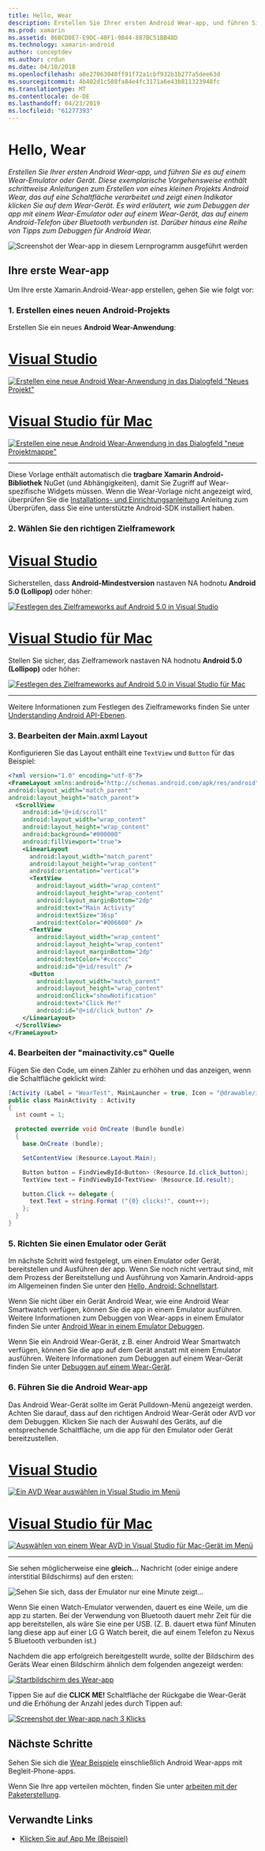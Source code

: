```yaml
---
title: Hello, Wear
description: Erstellen Sie Ihrer ersten Android Wear-app, und führen Sie es auf einem Wear-Emulator oder Gerät. Diese exemplarische Vorgehensweise enthält schrittweise Anleitungen zum Erstellen von eines kleinen Projekts Android Wear, das auf eine Schaltfläche verarbeitet und zeigt einen Indikator klicken Sie auf dem Wear-Gerät. Es wird erläutert, wie zum Debuggen der app mit einem Wear-Emulator oder auf einem Wear-Gerät, das auf einem Android-Telefon über Bluetooth verbunden ist. Darüber hinaus eine Reihe von Tipps zum Debuggen für Android Wear.
ms.prod: xamarin
ms.assetid: 86BCD0E7-E9DC-40F1-9B44-887BC51BB48D
ms.technology: xamarin-android
author: conceptdev
ms.author: crdun
ms.date: 04/10/2018
ms.openlocfilehash: a8e27063040ff91f72a1cbf932b1b277a5dee63d
ms.sourcegitcommit: 4b402d1c508fa84e4fc3171a6e43b811323948fc
ms.translationtype: MT
ms.contentlocale: de-DE
ms.lasthandoff: 04/23/2019
ms.locfileid: "61277393"
---
```

# <a name="hello-wear"></a>Hello, Wear

_Erstellen Sie Ihrer ersten Android Wear-app, und führen Sie es auf einem Wear-Emulator oder Gerät. Diese exemplarische Vorgehensweise enthält schrittweise Anleitungen zum Erstellen von eines kleinen Projekts Android Wear, das auf eine Schaltfläche verarbeitet und zeigt einen Indikator klicken Sie auf dem Wear-Gerät. Es wird erläutert, wie zum Debuggen der app mit einem Wear-Emulator oder auf einem Wear-Gerät, das auf einem Android-Telefon über Bluetooth verbunden ist. Darüber hinaus eine Reihe von Tipps zum Debuggen für Android Wear._

![Screenshot der Wear-app in diesem Lernprogramm ausgeführt werden](hello-wear-images/example.png)

## <a name="your-first-wear-app"></a>Ihre erste Wear-app

Um Ihre erste Xamarin.Android-Wear-app erstellen, gehen Sie wie folgt vor:

### <a name="1-create-a-new-android-project"></a>1. Erstellen eines neuen Android-Projekts

Erstellen Sie ein neues **Android Wear-Anwendung**:

# <a name="visual-studiotabwindows"></a>[Visual Studio](#tab/windows)

[![Erstellen eine neue Android Wear-Anwendung in das Dialogfeld "Neues Projekt"](hello-wear-images/vs/new-solution-sml.w157.png)](hello-wear-images/vs/new-solution.w157.png#lightbox)

# <a name="visual-studio-for-mactabmacos"></a>[Visual Studio für Mac](#tab/macos)

[![Erstellen eine neue Android Wear-Anwendung in das Dialogfeld "neue Projektmappe"](hello-wear-images/xs/new-solution-sml.png)](hello-wear-images/xs/new-solution.png#lightbox)

-----


Diese Vorlage enthält automatisch die **tragbare Xamarin Android-Bibliothek** NuGet (und Abhängigkeiten), damit Sie Zugriff auf Wear-spezifische Widgets müssen. Wenn die Wear-Vorlage nicht angezeigt wird, überprüfen Sie die [Installations- und Einrichtungsanleitung](~/android/wear/get-started/installation.md) Anleitung zum Überprüfen, dass Sie eine unterstützte Android-SDK installiert haben. 

### <a name="2-choose-the-correct-target-framework"></a>2. Wählen Sie den richtigen **Zielframework**

# <a name="visual-studiotabwindows"></a>[Visual Studio](#tab/windows)

Sicherstellen, dass **Android-Mindestversion** nastaven NA hodnotu **Android 5.0 (Lollipop)** oder höher: 

[![Festlegen des Zielframeworks auf Android 5.0 in Visual Studio](hello-wear-images/vs/target-framework-sml.png)](hello-wear-images/vs/target-framework.png#lightbox)

# <a name="visual-studio-for-mactabmacos"></a>[Visual Studio für Mac](#tab/macos)

Stellen Sie sicher, das Zielframework nastaven NA hodnotu **Android 5.0 (Lollipop)** oder höher:

[![Festlegen des Zielframeworks auf Android 5.0 in Visual Studio für Mac](hello-wear-images/xs/target-framework-sml.png)](hello-wear-images/xs/target-framework.png#lightbox)

-----

Weitere Informationen zum Festlegen des Zielframeworks finden Sie unter [Understanding Android API-Ebenen](~/android/app-fundamentals/android-api-levels.md).


### <a name="3-edit-the-mainaxml-layout"></a>3. Bearbeiten der **Main.axml** Layout

Konfigurieren Sie das Layout enthält eine `TextView` und `Button` für das Beispiel: 

```xml
<?xml version="1.0" encoding="utf-8"?>
<FrameLayout xmlns:android="http://schemas.android.com/apk/res/android"
android:layout_width="match_parent"
android:layout_height="match_parent">
  <ScrollView
    android:id="@+id/scroll"
    android:layout_width="wrap_content"
    android:layout_height="wrap_content"
    android:background="#000000"
    android:fillViewport="true">
    <LinearLayout
      android:layout_width="match_parent"
      android:layout_height="wrap_content"
      android:orientation="vertical">
      <TextView
        android:layout_width="wrap_content"
        android:layout_height="wrap_content"
        android:layout_marginBottom="2dp"
        android:text="Main Activity"
        android:textSize="36sp"
        android:textColor="#006600" />
      <TextView
        android:layout_width="wrap_content"
        android:layout_height="wrap_content"
        android:layout_marginBottom="2dp"
        android:textColor="#cccccc"
        android:id="@+id/result" />
      <Button
        android:layout_width="match_parent"
        android:layout_height="wrap_content"
        android:onClick="showNotification"
        android:text="Click Me!"
        android:id="@+id/click_button" />
    </LinearLayout>
  </ScrollView>
</FrameLayout>
```

### <a name="4-edit-the-mainactivitycs-source"></a>4. Bearbeiten der **"mainactivity.cs"** Quelle

Fügen Sie den Code, um einen Zähler zu erhöhen und das anzeigen, wenn die Schaltfläche geklickt wird: 

```csharp
[Activity (Label = "WearTest", MainLauncher = true, Icon = "@drawable/icon")]
public class MainActivity : Activity
{
  int count = 1;

  protected override void OnCreate (Bundle bundle)
  {
    base.OnCreate (bundle);

    SetContentView (Resource.Layout.Main);

    Button button = FindViewById<Button> (Resource.Id.click_button);
    TextView text = FindViewById<TextView> (Resource.Id.result);

    button.Click += delegate {
      text.Text = string.Format ("{0} clicks!", count++);
    };
  }
}
```

### <a name="5-setup-an-emulator-or-device"></a>5. Richten Sie einen Emulator oder Gerät

Im nächste Schritt wird festgelegt, um einen Emulator oder Gerät, bereitstellen und Ausführen der app. Wenn Sie noch nicht vertraut sind, mit dem Prozess der Bereitstellung und Ausführung von Xamarin.Android-apps im Allgemeinen finden Sie unter den [Hello, Android: Schnellstart](~/android/get-started/hello-android/hello-android-quickstart.md).

Wenn Sie nicht über ein Gerät Android Wear, wie eine Android Wear Smartwatch verfügen, können Sie die app in einem Emulator ausführen. Weitere Informationen zum Debuggen von Wear-apps in einem Emulator finden Sie unter [Android Wear in einem Emulator Debuggen](~/android/wear/deploy-test/debug-on-emulator.md).

Wenn Sie ein Android Wear-Gerät, z.B. einer Android Wear Smartwatch verfügen, können Sie die app auf dem Gerät anstatt mit einem Emulator ausführen. Weitere Informationen zum Debuggen auf einem Wear-Gerät finden Sie unter [Debuggen auf einem Wear-Gerät](~/android/wear/deploy-test/debug-on-device.md).


### <a name="6-run-the-android-wear-app"></a>6. Führen Sie die Android Wear-app

Das Android Wear-Gerät sollte im Gerät Pulldown-Menü angezeigt werden. Achten Sie darauf, dass auf den richtigen Android Wear-Gerät oder AVD vor dem Debuggen. Klicken Sie nach der Auswahl des Geräts, auf die entsprechende Schaltfläche, um die app für den Emulator oder Gerät bereitzustellen.

# <a name="visual-studiotabwindows"></a>[Visual Studio](#tab/windows)

[![Ein AVD Wear auswählen in Visual Studio im Menü](hello-wear-images/vs/choose-wear-sim.png)](hello-wear-images/vs/choose-wear-sim.png#lightbox)

# <a name="visual-studio-for-mactabmacos"></a>[Visual Studio für Mac](#tab/macos)

[![Auswählen von einem Wear AVD in Visual Studio für Mac-Gerät im Menü](hello-wear-images/xs/choose-wear-sim.png)](hello-wear-images/xs/choose-wear-sim.png#lightbox)

-----

Sie sehen möglicherweise eine **gleich...**  Nachricht (oder einige andere interstitial Bildschirms) auf den ersten: 

![Sehen Sie sich, dass der Emulator nur eine Minute zeigt...](hello-wear-images/please-wait.png)

Wenn Sie einen Watch-Emulator verwenden, dauert es eine Weile, um die app zu starten. Bei der Verwendung von Bluetooth dauert mehr Zeit für die app bereitstellen, als wäre Sie eine per USB. (Z. B. dauert etwa fünf Minuten lang diese app auf einer LG G Watch bereit, die auf einem Telefon zu Nexus 5 Bluetooth verbunden ist.)

Nachdem die app erfolgreich bereitgestellt wurde, sollte der Bildschirm des Geräts Wear einen Bildschirm ähnlich dem folgenden angezeigt werden:

[![Startbildschirm des Wear-app](hello-wear-images/mainactivity-screen.png)](hello-wear-images/mainactivity-screen.png#lightbox)

Tippen Sie auf die **CLICK ME!** Schaltfläche der Rückgabe die Wear-Gerät und die Erhöhung der Anzahl jedes durch Tippen auf:

[![Screenshot der Wear-app nach 3 Klicks](hello-wear-images/mainactivity-counts.png)](hello-wear-images/mainactivity-counts.png#lightbox)


## <a name="next-steps"></a>Nächste Schritte

Sehen Sie sich die [Wear Beispiele](https://developer.xamarin.com/samples/android/Android%20Wear/) einschließlich Android Wear-apps mit Begleit-Phone-apps.

Wenn Sie Ihre app verteilen möchten, finden Sie unter [arbeiten mit der Paketerstellung](~/android/wear/deploy-test/packaging.md).


## <a name="related-links"></a>Verwandte Links

- [Klicken Sie auf App Me (Beispiel)](https://developer.xamarin.com/samples/monodroid/wear/WearTest/)
